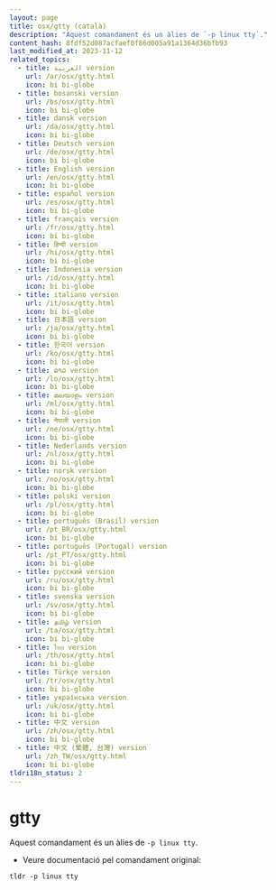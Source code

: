 ```yaml
---
layout: page
title: osx/gtty (català)
description: "Aquest comandament és un àlies de `-p linux tty`."
content_hash: 8fdf52d087acfaef0f86d005a91a1364d36bfb93
last_modified_at: 2023-11-12
related_topics:
  - title: العربية version
    url: /ar/osx/gtty.html
    icon: bi bi-globe
  - title: bosanski version
    url: /bs/osx/gtty.html
    icon: bi bi-globe
  - title: dansk version
    url: /da/osx/gtty.html
    icon: bi bi-globe
  - title: Deutsch version
    url: /de/osx/gtty.html
    icon: bi bi-globe
  - title: English version
    url: /en/osx/gtty.html
    icon: bi bi-globe
  - title: español version
    url: /es/osx/gtty.html
    icon: bi bi-globe
  - title: français version
    url: /fr/osx/gtty.html
    icon: bi bi-globe
  - title: हिन्दी version
    url: /hi/osx/gtty.html
    icon: bi bi-globe
  - title: Indonesia version
    url: /id/osx/gtty.html
    icon: bi bi-globe
  - title: italiano version
    url: /it/osx/gtty.html
    icon: bi bi-globe
  - title: 日本語 version
    url: /ja/osx/gtty.html
    icon: bi bi-globe
  - title: 한국어 version
    url: /ko/osx/gtty.html
    icon: bi bi-globe
  - title: ລາວ version
    url: /lo/osx/gtty.html
    icon: bi bi-globe
  - title: മലയാളം version
    url: /ml/osx/gtty.html
    icon: bi bi-globe
  - title: नेपाली version
    url: /ne/osx/gtty.html
    icon: bi bi-globe
  - title: Nederlands version
    url: /nl/osx/gtty.html
    icon: bi bi-globe
  - title: norsk version
    url: /no/osx/gtty.html
    icon: bi bi-globe
  - title: polski version
    url: /pl/osx/gtty.html
    icon: bi bi-globe
  - title: português (Brasil) version
    url: /pt_BR/osx/gtty.html
    icon: bi bi-globe
  - title: português (Portugal) version
    url: /pt_PT/osx/gtty.html
    icon: bi bi-globe
  - title: русский version
    url: /ru/osx/gtty.html
    icon: bi bi-globe
  - title: svenska version
    url: /sv/osx/gtty.html
    icon: bi bi-globe
  - title: தமிழ் version
    url: /ta/osx/gtty.html
    icon: bi bi-globe
  - title: ไทย version
    url: /th/osx/gtty.html
    icon: bi bi-globe
  - title: Türkçe version
    url: /tr/osx/gtty.html
    icon: bi bi-globe
  - title: українська version
    url: /uk/osx/gtty.html
    icon: bi bi-globe
  - title: 中文 version
    url: /zh/osx/gtty.html
    icon: bi bi-globe
  - title: 中文 (繁體, 台灣) version
    url: /zh_TW/osx/gtty.html
    icon: bi bi-globe
tldri18n_status: 2
---
```

# gtty

Aquest comandament és un àlies de `-p linux tty`.

- Veure documentació pel comandament original:

`tldr -p linux tty`
